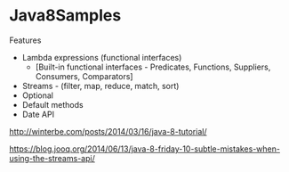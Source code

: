 # Java8Samples

Features

- Lambda expressions (functional interfaces)
    - [Built-in functional interfaces - Predicates, Functions, Suppliers, Consumers, Comparators]
- Streams - (filter, map, reduce, match, sort)
- Optional
- Default methods
- Date API

http://winterbe.com/posts/2014/03/16/java-8-tutorial/

https://blog.jooq.org/2014/06/13/java-8-friday-10-subtle-mistakes-when-using-the-streams-api/